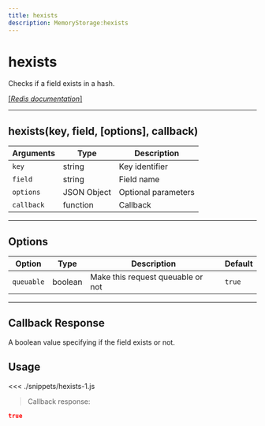 ```yaml
---
title: hexists
description: MemoryStorage:hexists
---
```


# hexists

Checks if a field exists in a hash.

[[_Redis documentation_]](https://redis.io/commands/hexists)

---

## hexists(key, field, [options], callback)

| Arguments  | Type        | Description         |
| ---------- | ----------- | ------------------- |
| `key`      | string      | Key identifier      |
| `field`    | string      | Field name          |
| `options`  | JSON Object | Optional parameters |
| `callback` | function    | Callback            |

---

## Options

| Option     | Type    | Description                       | Default |
| ---------- | ------- | --------------------------------- | ------- |
| `queuable` | boolean | Make this request queuable or not | `true`  |

---

## Callback Response

A boolean value specifying if the field exists or not.

## Usage

<<< ./snippets/hexists-1.js

> Callback response:

```json
true
```

